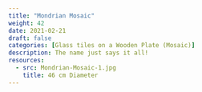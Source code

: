 ```yaml
---
title: "Mondrian Mosaic"
weight: 42
date: 2021-02-21
draft: false
categories: [Glass tiles on a Wooden Plate (Mosaic)]
description: The name just says it all!
resources:
  - src: Mondrian-Mosaic-1.jpg
    title: 46 cm Diameter
---
```




